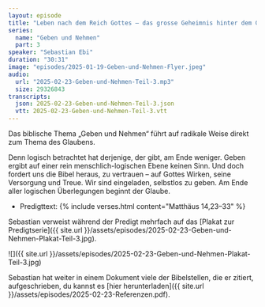 ```yaml
---
layout: episode
title: "Leben nach dem Reich Gottes – das grosse Geheimnis hinter dem Geben"
series:
  name: "Geben und Nehmen"
  part: 3
speaker: "Sebastian Ebi"
duration: "30:31"
image: "episodes/2025-01-19-Geben-und-Nehmen-Flyer.jpeg"
audio:
  url: "2025-02-23-Geben-und-Nehmen-Teil-3.mp3"
  size: 29326843
transcripts:
  json: 2025-02-23-Geben-und-Nehmen-Teil-3.json
  vtt: 2025-02-23-Geben-und-Nehmen-Teil-3.vtt
---
```


Das biblische Thema „Geben und Nehmen“ führt auf radikale Weise direkt zum Thema des Glaubens.

Denn logisch betrachtet hat derjenige, der gibt, am Ende weniger. Geben ergibt auf einer rein menschlich-logischen Ebene keinen Sinn. Und doch fordert uns die Bibel heraus, zu vertrauen – auf Gottes Wirken, seine Versorgung und Treue. Wir sind eingeladen, selbstlos zu geben. Am Ende aller logischen Überlegungen beginnt der Glaube.

- Predigttext: {% include verses.html content="Matthäus 14,23–33" %}

Sebastian verweist während der Predigt mehrfach auf das [Plakat zur Predigtserie]({{ site.url }}/assets/episodes/2025-02-23-Geben-und-Nehmen-Plakat-Teil-3.jpg).

![]({{ site.url }}/assets/episodes/2025-02-23-Geben-und-Nehmen-Plakat-Teil-3.jpg)

Sebastian hat weiter in einem Dokument viele der Bibelstellen, die er zitiert, aufgeschrieben, du kannst es [hier herunterladen]({{ site.url }}/assets/episodes/2025-02-23-Referenzen.pdf).